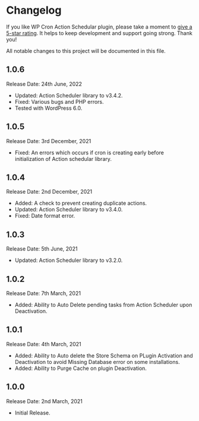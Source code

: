 # Changelog

If you like WP Cron Action Schedular plugin, please take a moment to [give a 5-star rating](https://wordpress.org/support/plugin/migrate-wp-cron-to-action-scheduler/reviews/#new-post). It helps to keep development and support going strong. Thank you!

All notable changes to this project will be documented in this file.

## 1.0.6
Release Date: 24th June, 2022

* Updated: Action Scheduler library to v3.4.2.
* Fixed: Various bugs and PHP errors.
* Tested with WordPress 6.0.

## 1.0.5
Release Date: 3rd December, 2021

* Fixed: An errors which occurs if cron is creating early before initialization of Action schedular library.

## 1.0.4
Release Date: 2nd December, 2021

* Added: A check to prevent creating duplicate actions.
* Updated: Action Scheduler library to v3.4.0.
* Fixed: Date format error.

## 1.0.3
Release Date: 5th June, 2021

* Updated: Action Scheduler library to v3.2.0.

## 1.0.2
Release Date: 7th March, 2021

* Added: Ability to Auto Delete pending tasks from Action Scheduler upon Deactivation.

## 1.0.1
Release Date: 4th March, 2021

* Added: Ability to Auto delete the Store Schema on PLugin Activation and Deactivation to avoid Missing Database error on some installations.
* Added: Ability to Purge Cache on plugin Deactivation.

## 1.0.0
Release Date: 2nd March, 2021

* Initial Release.